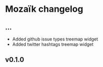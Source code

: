 # Mozaïk changelog

## …

  - Added github issue types treemap widget
  - Added twitter hashtags treemap widget

## v0.1.0